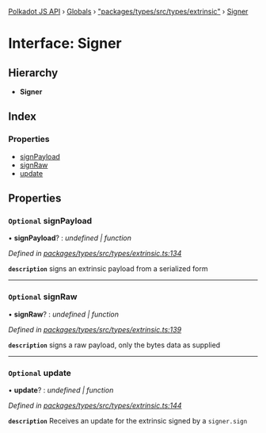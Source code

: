 [Polkadot JS API](../README.md) › [Globals](../globals.md) › ["packages/types/src/types/extrinsic"](../modules/_packages_types_src_types_extrinsic_.md) › [Signer](_packages_types_src_types_extrinsic_.signer.md)

# Interface: Signer

## Hierarchy

* **Signer**

## Index

### Properties

* [signPayload](_packages_types_src_types_extrinsic_.signer.md#optional-signpayload)
* [signRaw](_packages_types_src_types_extrinsic_.signer.md#optional-signraw)
* [update](_packages_types_src_types_extrinsic_.signer.md#optional-update)

## Properties

### `Optional` signPayload

• **signPayload**? : *undefined | function*

*Defined in [packages/types/src/types/extrinsic.ts:134](https://github.com/polkadot-js/api/blob/e425a38a7c/packages/types/src/types/extrinsic.ts#L134)*

**`description`** signs an extrinsic payload from a serialized form

___

### `Optional` signRaw

• **signRaw**? : *undefined | function*

*Defined in [packages/types/src/types/extrinsic.ts:139](https://github.com/polkadot-js/api/blob/e425a38a7c/packages/types/src/types/extrinsic.ts#L139)*

**`description`** signs a raw payload, only the bytes data as supplied

___

### `Optional` update

• **update**? : *undefined | function*

*Defined in [packages/types/src/types/extrinsic.ts:144](https://github.com/polkadot-js/api/blob/e425a38a7c/packages/types/src/types/extrinsic.ts#L144)*

**`description`** Receives an update for the extrinsic signed by a `signer.sign`
